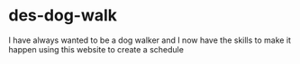 # des-dog-walk
I have always wanted to be a dog walker and I now have the skills to make it happen using this website to create a schedule
